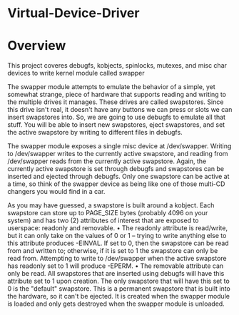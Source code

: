 # Virtual-Device-Driver

# Overview
This project coveres debugfs, kobjects, spinlocks, mutexes, and misc char devices to write kernel module called swapper

The swapper module attempts to emulate the behavior of a simple, yet somewhat strange,
piece of hardware that supports reading and writing to the multiple drives it manages. These
drives are called swapstores. Since this drive isn't real, it doesn't have any buttons we can
press or slots we can insert swapstores into. So, we are going to use debugfs to emulate all
that stuff. You will be able to insert new swapstores, eject swapstores, and set the active
swapstore by writing to different files in debugfs.

The swapper module exposes a single misc device at /dev/swapper. Writing to /dev/swapper
writes to the currently active swapstore, and reading from /dev/swapper reads from the
currently active swapstore. Again, the currently active swapstore is set through debugfs and
swapstores can be inserted and ejected through debugfs. Only one swapstore can be active at
a time, so think of the swapper device as being like one of those multi-CD changers you would
find in a car.

As you may have guessed, a swapstore is built around a kobject. Each swapstore can store up
to PAGE_SIZE bytes (probably 4096 on your system) and has two (2) attributes of interest that
are exposed to userspace: readonly and removable.
  • The readonly attribute is read/write, but it can only take on the values of 0 or 1 –
trying to write anything else to this attribute produces -EINVAL. If set to 0, then the
swapstore can be read from and written to; otherwise, if it is set to 1 the swapstore can
only be read from. Attempting to write to /dev/swapper when the active swapstore has
readonly set to 1 will produce -EPERM.
  • The removable attribute can only be read. All swapstores that are inserted using
debugfs will have this attribute set to 1 upon creation. The only swapstore that will
have this set to 0 is the "default" swapstore. This is a permanent swapstore that is
built into the hardware, so it can't be ejected. It is created when the swapper module
is loaded and only gets destroyed when the swapper module is unloaded.
